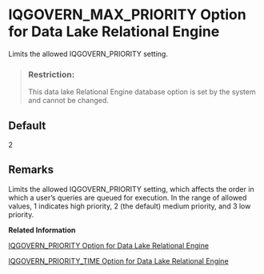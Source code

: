 <!-- loioa63a36dd84f21015b5a7cce84258e338 -->

# IQGOVERN\_MAX\_PRIORITY Option for Data Lake Relational Engine

Limits the allowed IQGOVERN\_PRIORITY setting.



> ### Restriction:  
> This data lake Relational Engine database option is set by the system and cannot be changed.



## Default

2



<a name="loioa63a36dd84f21015b5a7cce84258e338__iq_refso_636"/>

## Remarks

Limits the allowed IQGOVERN\_PRIORITY setting, which affects the order in which a user’s queries are queued for execution. In the range of allowed values, 1 indicates high priority, 2 \(the default\) medium priority, and 3 low priority.

**Related Information**  


[IQGOVERN\_PRIORITY Option for Data Lake Relational Engine](iqgovern-priority-option-for-data-lake-relational-engine-a63a661.md "Assigns a priority to each query waiting in the -iqgovern queue.")

[IQGOVERN\_PRIORITY\_TIME Option for Data Lake Relational Engine](iqgovern-priority-time-option-for-data-lake-relational-engine-a63a967.md "Limits the time a high priority query waits in the queue before starting.")

